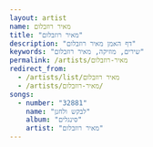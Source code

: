 ```yaml
---
layout: artist
name: מאיר רוזבלום
title: "מאיר רוזבלום"
description: "דף האמן מאיר רוזבלום"
keywords: "שירים, מוזיקה, מאיר רוזבלום"
permalink: /artists/מאיר-רוזבלום
redirect_from:
  - /artists/list/מאיר רוזבלום
  - /artists/מאיר-רוזבלום/
songs:
  - number: "32881"
    name: "לבקש ולחנן"
    album: "סינגלים"
    artist: "מאיר רוזבלום"
---
```

